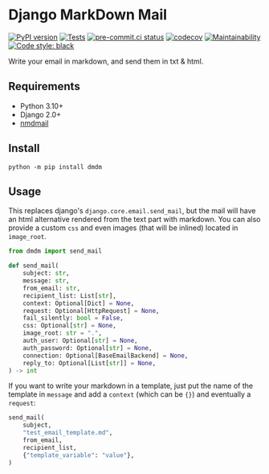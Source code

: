 #  Django MarkDown Mail

[![PyPI version](https://badge.fury.io/py/dmdm.svg)](https://pypi.org/project/dmdm)
[![Tests](https://github.com/nim65s/dmdm/actions/workflows/test.yml/badge.svg)](https://github.com/nim65s/dmdm/actions/workflows/test.yml)
[![pre-commit.ci status](https://results.pre-commit.ci/badge/github/nim65s/dmdm/master.svg)](https://results.pre-commit.ci/latest/github/nim65s/dmdm/master)
[![codecov](https://codecov.io/gh/nim65s/dmdm/branch/master/graph/badge.svg?token=CUHNXAVJPO)](https://codecov.io/gh/nim65s/dmdm)
[![Maintainability](https://api.codeclimate.com/v1/badges/6737a84239590ddc0d1e/maintainability)](https://codeclimate.com/github/nim65s/dmdm/maintainability)
[![Code style: black](https://img.shields.io/badge/code%20style-black-000000.svg)](https://github.com/psf/black)

Write your email in markdown, and send them in txt & html.

## Requirements

- Python 3.10+
- Django 2.0+
- [nmdmail](https://github.com/nim65s/nmdmail)

## Install

`python -m pip install dmdm`

## Usage

This replaces django's `django.core.email.send_mail`, but the mail will have an html alternative rendered from the text
part with markdown. You can also provide a custom `css` and even images (that will be inlined) located in `image_root`.


```python
from dmdm import send_mail

def send_mail(
    subject: str,
    message: str,
    from_email: str,
    recipient_list: List[str],
    context: Optional[Dict] = None,
    request: Optional[HttpRequest] = None,
    fail_silently: bool = False,
    css: Optional[str] = None,
    image_root: str = ".",
    auth_user: Optional[str] = None,
    auth_password: Optional[str] = None,
    connection: Optional[BaseEmailBackend] = None,
    reply_to: Optional[List[str]] = None,
) -> int
```

If you want to write your markdown in a template, just put the name of the template in `message` and add a `context`
(which can be `{}`) and eventually a `request`:

```python
send_mail(
    subject,
    "test_email_template.md",
    from_email,
    recipient_list,
    {"template_variable": "value"},
)
```
